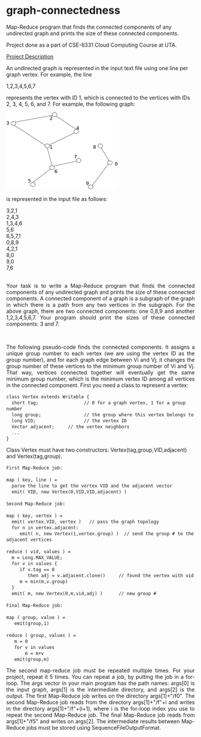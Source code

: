 # graph-connectedness
Map-Reduce program that finds the connected components of any undirected graph and prints the size of these connected components.

Project done as a part of CSE-6331 Cloud Computing Course at UTA.

<a href="https://lambda.uta.edu/cse6331/spring20/project3.html">Project Description</a>

<p>An undirected graph is represented in the input text file using one line per graph vertex. For example, the line</p>

<p>1,2,3,4,5,6,7</p>
</p>represents the vertex with ID 1, which is connected to the vertices with IDs 2, 3, 4, 5, 6, and 7. For example, the following graph:</p>

<img src="https://raw.githubusercontent.com/c-deshpande/graph-connectedness/master/img/p2.png"/>

<p>is represented in the input file as follows:</p>
3,2,1
<br>
2,4,3
<br>
1,3,4,6
<br>
5,6
<br>
6,5,7,1
<br>
0,8,9
<br>
4,2,1
<br>
8,0
<br>
9,0
<br>
7,6
<br>
<br>
<p style="text-align: justify; text-justify: inter-word;">
Your task is to write a Map-Reduce program that finds the connected components of any undirected graph and prints the size of these connected components. A connected component of a graph is a subgraph of the graph in which there is a path from any two vertices in the subgraph. For the above graph, there are two connected components: one 0,8,9 and another 1,2,3,4,5,6,7. Your program should print the sizes of these connected components: 3 and 7.
</p>
<br>
<p style="text-align: justify; text-justify: inter-word;">
The following pseudo-code finds the connected components. It assigns a unique group number to each vertex (we are using the vertex ID as the group number), and for each graph edge between Vi and Vj, it changes the group number of these vertices to the minimum group number of Vi and Vj. That way, vertices connected together will eventually get the same minimum group number, which is the minimum vertex ID among all vertices in the connected component. First you need a class to represent a vertex:
</p>

```
class Vertex extends Writable {
  short tag;                 // 0 for a graph vertex, 1 for a group number
  long group;                // the group where this vertex belongs to
  long VID;                  // the vertex ID
  Vector adjacent;     // the vertex neighbors
  ...
}
```

<p>Class Vertex must have two constructors: Vertex(tag,group,VID,adjacent) and Vertex(tag,group).</p>

```
First Map-Reduce job:

map ( key, line ) =
  parse the line to get the vertex VID and the adjacent vector
  emit( VID, new Vertex(0,VID,VID,adjacent) )
  
Second Map-Reduce job:

map ( key, vertex ) =
  emit( vertex.VID, vertex )   // pass the graph topology
  for n in vertex.adjacent:
     emit( n, new Vertex(1,vertex.group) )  // send the group # to the adjacent vertices

reduce ( vid, values ) =
  m = Long.MAX_VALUE;
  for v in values {
     if v.tag == 0
        then adj = v.adjacent.clone()     // found the vertex with vid
     m = min(m,v.group)
  }
  emit( m, new Vertex(0,m,vid,adj) )      // new group #
  
Final Map-Reduce job:

map ( group, value ) =
   emit(group,1)

reduce ( group, values ) =
   m = 0
   for v in values
       m = m+v
   emit(group,m)
```

<p style="text-align: justify; text-justify: inter-word;">
The second map-reduce job must be repeated multiple times. For your project, repeat it 5 times. You can repeat a job, by putting the job in a for-loop. The args vector in your main program has the path names: args[0] is the input graph, args[1] is the intermediate directory, and args[2] is the output. The first Map-Reduce job writes on the directory args[1]+"/f0". The second Map-Reduce job reads from the directory args[1]+"/f"+i and writes in the directory args[1]+"/f"+(i+1), where i is the for-loop index you use to repeat the second Map-Reduce job. The final Map-Reduce job reads from args[1]+"/f5" and writes on args[2]. The intermediate results between Map-Reduce jobs must be stored using SequenceFileOutputFormat.
</p>
